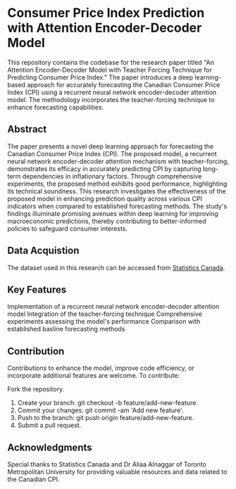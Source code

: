 # Consumer Price Index Prediction with Attention Encoder-Decoder Model

This repository contains the codebase for the research paper titled "An Attention Encoder-Decoder Model with Teacher Forcing Technique for Predicting Consumer Price Index." 
The paper introduces a deep learning-based approach for accurately forecasting the Canadian Consumer Price Index (CPI) using a recurrent neural network encoder-decoder attention model. 
The methodology incorporates the teacher-forcing technique to enhance forecasting capabilities.

## Abstract
The paper presents a novel deep learning approach for forecasting the Canadian Consumer Price Index (CPI). 
The proposed model, a recurrent neural network encoder-decoder attention mechanism with teacher-forcing, demonstrates its efficacy in accurately predicting CPI by capturing long-term dependencies in inflationary factors. 
Through comprehensive experiments, the proposed method exhibits good performance, highlighting its technical soundness. 
This research investigates the effectiveness of the proposed model in enhancing prediction quality across various CPI indicators when compared to established forecasting methods. 
The study's findings illuminate promising avenues within deep learning for improving macroeconomic predictions, thereby contributing to better-informed policies to safeguard consumer interests.

## Data Acquistion
The dataset used in this research can be accessed from [Statistics Canada](https://www150.statcan.gc.ca/t1/tbl1/en/tv.action?pid=1810000401).

## Key Features
Implementation of a recurrent neural network encoder-decoder attention model
Integration of the teacher-forcing technique 
Comprehensive experiments assessing the model's performance
Comparison with established basline forecasting methods

## Contribution
Contributions to enhance the model, improve code efficiency, or incorporate additional features are welcome. To contribute:

Fork the repository.
1. Create your branch: git checkout -b feature/add-new-feature.
2. Commit your changes: git commit -am 'Add new feature'.
3. Push to the branch: git push origin feature/add-new-feature.
4. Submit a pull request.

## Acknowledgments
Special thanks to Statistics Canada and Dr Aliaa Alnaggar of Toronto Metropolitan University for providing valuable resources and data related to the Canadian CPI.
